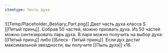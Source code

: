 ```yaml
---
itemtype: Часть духа
---
```

![[Temp/Placeholder_Bestiary_Part.png]]
Дает часть духа класса S [[Пятый принц]]. Собрав 50 частей, можно призвать духа. Из 50 частей можно синтезировать ларь духа. В ларе можно получить на выбор духа: [[Пятый принц]] либо [[Блеск · Пятый принц]]. Если дух достиг максимальной звездности, вы получите [[Пыль духа]] х16.
